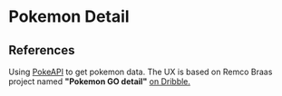 # Pokemon Detail

## References
Using [PokeAPI](https://pokeapi.co/) to get pokemon data.
The UX is based on Remco Braas project named **"Pokemon GO detail"** [on Dribble.](https://dribbble.com/shots/12591962-Pokemon-GO-detail)
